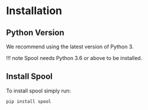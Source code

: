 # Installation

## Python Version
We recommend using the latest version of Python 3.

!!! note
    Spool needs Python 3.6 or above to be installed.

## Install Spool

To install spool simply run:

```bash
pip install spool
```
